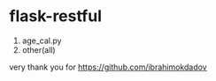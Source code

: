 # flask-restful

1. age_cal.py
2. other(all)




very thank you for
https://github.com/ibrahimokdadov
